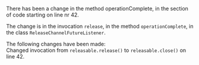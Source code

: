 There has been a change in the method operationComplete, in the section of code starting on line nr 42.
  
The change is in the invocation ```release```, in the method ```operationComplete```, in the class ```ReleaseChannelFutureListener```.
  
The following changes have been made:  
Changed invocation from ```releasable.release()``` to ```releasable.close()``` on line 42.  
